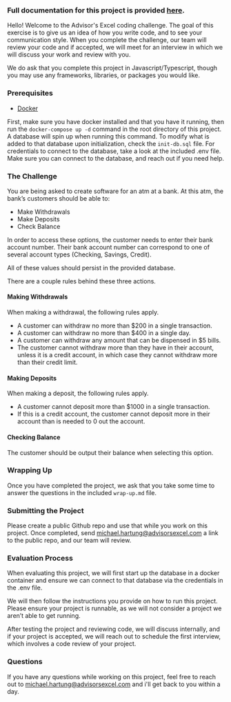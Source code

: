 ### Full documentation for this project is provided [here](https://drew-thurman-atm-challenge.snazzydocs.com/).

Hello! Welcome to the Advisor's Excel coding challenge. The goal of this exercise is to give us an idea of how you write code, and to see your communication style. When you complete the challenge, our team will review your code and if accepted, we will meet for an interview in which we will discuss your work and review with you.

We do ask that you complete this project in Javascript/Typescript, though you may use any frameworks, libraries, or packages you would like.

### Prerequisites
- [Docker](https://www.docker.com/products/docker-desktop/)

First, make sure you have docker installed and that you have it running, then run the `docker-compose up -d` command in the root directory of this project. A database will spin up when running this command. To modify what is added to that database upon initialization, check the `init-db.sql` file. For credentials to connect to the database, take a look at the included .env file. Make sure you can connect to the database, and reach out if you need help.

### The Challenge

You are being asked to create software for an atm at a bank. At this atm, the bank’s customers should be able to:
- Make Withdrawals
- Make Deposits
- Check Balance

In order to access these options, the customer needs to enter their bank account number. Their bank account number can correspond to one of several account types (Checking, Savings, Credit).

All of these values should persist in the provided database.

There are a couple rules behind these three actions.

#### Making Withdrawals
When making a withdrawal, the following rules apply.
- A customer can withdraw no more than $200 in a single transaction.
- A customer can withdraw no more than $400 in a single day. 
- A customer can withdraw any amount that can be dispensed in $5 bills.
- The customer cannot withdraw more than they have in their account, unless it is a credit account, in which case they cannot withdraw more than their credit limit.

#### Making Deposits
When making a deposit, the following rules apply.
- A customer cannot deposit more than $1000 in a single transaction.
- If this is a credit account, the customer cannot deposit more in their account than is needed to 0 out the account.

#### Checking Balance
The customer should be output their balance when selecting this option.

### Wrapping Up
Once you have completed the project, we ask that you take some time to answer the questions in the included `wrap-up.md` file.

### Submitting the Project
Please create a public Github repo and use that while you work on this project. Once completed, send michael.hartung@advisorsexcel.com a link to the public repo, and our team will review.

### Evaluation Process
When evaluating this project, we will first start up the database in a docker container and ensure we can connect to that database via the credentials in the .env file. 

We will then follow the instructions you provide on how to run this project. Please ensure your project is runnable, as we will not consider a project we aren’t able to get running.

After testing the project and reviewing code, we will discuss internally, and if your project is accepted, we will reach out to schedule the first interview, which involves a code review of your project.

### Questions
If you have any questions while working on this project, feel free to reach out to michael.hartung@advisorsexcel.com and i'll get back to you within a day.

